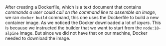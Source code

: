 After creating a Dockerfile, which is a text document that contains *commands a user could call on the command line to assemble an image*, we ran `docker build` command, this one uses the Dockerfile to build a new container image. As we noticed the Docker downloaded a lot of *layers*. This is because we instructed the builder that we want to start from the `node:18-alpine` image. But since we did not have that on our machine, Docker needed to download the image.